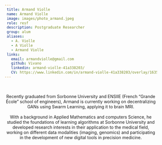 ```yaml
--- 
 title: Armand Violle
 name: Armand Violle
 image: images/photo_armand.jpeg
 role: resf
 description: Postgraduate Researcher
 group: alum 
 aliases: 
   - A. Violle
   - A Violle
   - Armand Violle
 links: 
   email: armandviolle@gmail.com
   github: Vivano
   linkedin: armand-violle-41a338203/
   CV: https://www.linkedin.com/in/armand-violle-41a338203/overlay/1635523127241/single-media-viewer/?type=DOCUMENT&profileId=ACoAADPXP1YB9sRoUhj7r0QIJAmB4wOIR4dOv5M
---
```

  
<center><br><br>Recently graduated from Sorbonne University and ENSIIE (French “Grande École” school of engineers), Armand is currently working on decentralizing GANs using Swarm Learning, applying it to brain MRI. <br><br> With a background in Applied Mathematics and computers Science, he studied the foundations of learning algorithms at Sorbonne University and developed research interests in their application to the medical field, working on different data modalities (imaging, genomics) and participating in the development of new digital tools in precision medicine.</center>
